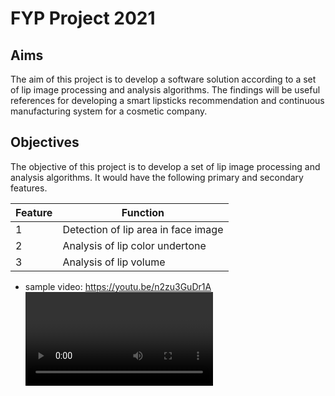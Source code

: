 # FYP Project 2021

## Aims

The aim of this project is to develop a software solution according to a set of lip image processing and analysis algorithms. The findings will be useful references for developing a smart lipsticks recommendation and continuous manufacturing system for a cosmetic company.

## Objectives

The objective of this project is to develop a set of lip image processing and analysis algorithms. 
It would have the following primary and secondary features.


Feature | Function
------------ | -------------
1 | Detection of lip area in face image
2 | Analysis of lip color undertone
3 | Analysis of lip volume

- sample video:
https://youtu.be/n2zu3GuDr1A<VIDEO URL>
  

